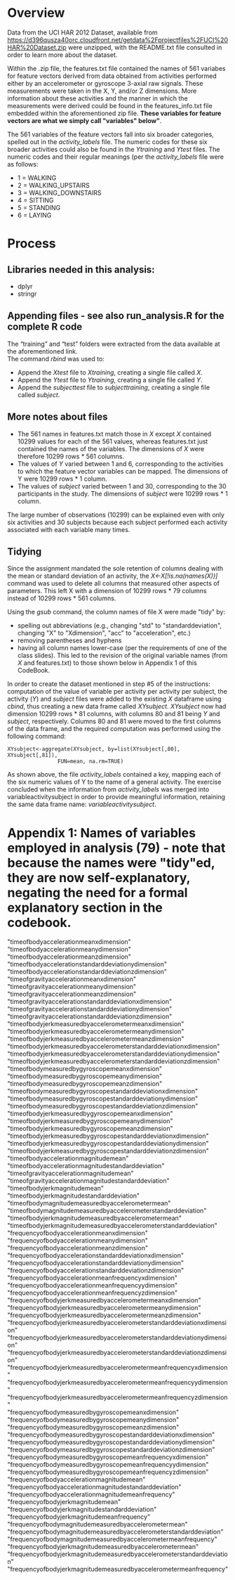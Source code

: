 # Overview

Data from the UCI HAR 2012 Dataset, available from https://d396qusza40orc.cloudfront.net/getdata%2Fprojectfiles%2FUCI%20HAR%20Dataset.zip
were unzipped, with the README.txt file consulted in order to learn more about the dataset.

Within the .zip file, the features.txt file contained the names of 561 variabes for feature vectors derived from
data obtained from activities performed either by an accelerometer or gyroscope 3-axial raw signals.  These
measurements were taken in the X, Y, and/or Z dimensions.  More information about these activities and the manner
in which the measurements were derived could be found in the features_info.txt file embedded within the
aforementioned zip file.  **These variables for feature vectors are what we simply call "variables" below"**.

The 561 variables of the feature vectors fall into six broader categories, spelled out in the *activity_labels* file.    The numeric
codes for these six broader activities could also be found in the *Ytraining* and *Ytest* files.  The numeric codes and their regular meanings (per the *activity_labels* file were as follows:
- 1 = WALKING
- 2 = WALKING_UPSTAIRS
- 3 = WALKING_DOWNSTAIRS
- 4 = SITTING
- 5 = STANDING
- 6 = LAYING
 
# Process 
## Libraries needed in this analysis:
- dplyr
- stringr

## Appending files - see also run_analysis.R for the complete R code
The “training” and “test” folders were extracted from the data available at the aforementioned link.  
The command *rbind* was used to:
 - Append the *Xtest* file to *Xtraining*, creating a single file called *X*.
 - Append the *Ytest* file to *Ytraining*, creating a single file called *Y*.
 - Append the *subjecttest* file to *subjecttraining*, creating a single file called *subject*.
 
## More notes about files
- The 561 names in features.txt match those in *X* except *X* contained 10299 values for each of the 561 values, whereas features.txt just contained the names of the variables.  The dimensions of *X* were therefore 10299 rows * 561 columns.
- The values of *Y* varied between 1 and 6, corresponding to the activities to which the feature vector variables can be mapped.  The dimensions of Y were 10299 rows * 1 column.  
- The values of *subject* varied between 1 and 30, corresponding to the 30 participants in the study.  The dimensions of *subject* were 10299 rows * 1 column.

The large number of observations (10299) can be explained even with only six activities and 30 subjects because each subject performed each activity associated with each variable many times.

## Tidying
Since the assignment mandated the sole retention of columns dealing with the mean or standard deviation of an activity, the *X<-X[!is.na(names(X))]* command was used to delete all columns that measured other aspects of parameters.  This left X with a dimension of 10299 rows * 79 columns instead of 10299 rows * 561 columns.

Using the *gsub* command, the column names of file X were made "tidy" by:
- spelling out abbreviations (e.g., changing "std" to "standarddeviation", changing "X" to "Xdimension", "acc" to "acceleration", etc.)
- removing parentheses and hyphens
- having all column names lower-case (per the requirements of one of the class slides).  This led to the revision of the original variable names (from *X* and features.txt) to those shown below in Appendix 1 of this CodeBook.

In order to create the dataset mentioned in step #5 of the instructions: computation of the value of variable per activity per activity per subject, the activity (*Y*) and *subject* files were added to the existing *X* dataframe using *cbind*, thus creating a new data frame called *XYsubject*.  *XYsubject* now had dimension 10299 rows * 81 columns, with columns 80 and 81 being *Y* and *subject*, respectively.  Columns 80 and 81 were moved to the first columns of the data frame, and the required computation was performed using the following command:

    XYsubject<-aggregate(XYsubject, by=list(XYsubject[,80], XYsubject[,81]), 
                    FUN=mean, na.rm=TRUE)

As shown above, the file *activity_labels* contained a key, mapping each of the six numeric values of Y to the name of a general activity.  The exercise concluded when the information from *activity_labels* was merged into variableactivitysubject in order to provide meaningful information, retaining the same data frame name: *variableactivitysubject*. 

# Appendix 1: Names of variables employed in analysis (79) - note that because the names were "tidy"ed, they are now self-explanatory, negating the need for a formal explanatory section in the codebook.
 
"timeofbodyaccelerationmeanxdimension"                                
"timeofbodyaccelerationmeanydimension"                                  
"timeofbodyaccelerationmeanzdimension"     
"timeofbodyaccelerationstandarddeviationydimension"                    
"timeofbodyaccelerationstandarddeviationzdimension"                    
"timeofgravityaccelerationmeanxdimension"  
"timeofgravityaccelerationmeanydimension"                              
"timeofgravityaccelerationmeanzdimension"
"timeofgravityaccelerationstandarddeviationxdimension"                  
"timeofgravityaccelerationstandarddeviationydimension"                
"timeofgravityaccelerationstandarddeviationzdimension"                
"timeofbodyjerkmeasuredbyaccelerometermeanxdimension"                  
"timeofbodyjerkmeasuredbyaccelerometermeanydimension"                  
"timeofbodyjerkmeasuredbyaccelerometermeanzdimension"                  
"timeofbodyjerkmeasuredbyaccelerometerstandarddeviationxdimension"     
"timeofbodyjerkmeasuredbyaccelerometerstandarddeviationydimension"     
"timeofbodyjerkmeasuredbyaccelerometerstandarddeviationzdimension"     
"timeofbodymeasuredbygyroscopemeanxdimension"                          
"timeofbodymeasuredbygyroscopemeanydimension"      
"timeofbodymeasuredbygyroscopemeanzdimension"                          
"timeofbodymeasuredbygyroscopestandarddeviationxdimension"             
"timeofbodymeasuredbygyroscopestandarddeviationydimension"              
"timeofbodymeasuredbygyroscopestandarddeviationzdimension"     
"timeofbodyjerkmeasuredbygyroscopemeanxdimension"                       
"timeofbodyjerkmeasuredbygyroscopemeanydimension"
"timeofbodyjerkmeasuredbygyroscopemeanzdimension"                                           
"timeofbodyjerkmeasuredbygyroscopestandarddeviationxdimension"         
"timeofbodyjerkmeasuredbygyroscopestandarddeviationydimension"         
"timeofbodyjerkmeasuredbygyroscopestandarddeviationzdimension"          
"timeofbodyaccelerationmagnitudemean"                                  
"timeofbodyaccelerationmagnitudestandarddeviation" 
"timeofgravityaccelerationmagnitudemean"                               
"timeofgravityaccelerationmagnitudestandarddeviation"                   
"timeofbodyjerkmagnitudemean" 
"timeofbodyjerkmagnitudestandarddeviation"                             
"timeofbodymagnitudemeasuredbyaccelerometermean"                       
"timeofbodymagnitudemeasuredbyaccelerometerstandarddeviation"          
"timeofbodyjerkmagnitudemeasuredbyaccelerometermean"                   
"timeofbodyjerkmagnitudemeasuredbyaccelerometerstandarddeviation"      
"frequencyofbodyaccelerationmeanxdimension"                            
"frequencyofbodyaccelerationmeanydimension"                            
"frequencyofbodyaccelerationmeanzdimension"                            
"frequencyofbodyaccelerationstandarddeviationxdimension"               
"frequencyofbodyaccelerationstandarddeviationydimension"                
"frequencyofbodyaccelerationstandarddeviationzdimension"        
"frequencyofbodyaccelerationmeanfrequencyxdimension"                    
"frequencyofbodyaccelerationmeanfrequencyydimension"             
"frequencyofbodyaccelerationmeanfrequencyzdimension"                   
"frequencyofbodyjerkmeasuredbyaccelerometermeanxdimension"             
"frequencyofbodyjerkmeasuredbyaccelerometermeanydimension"             
"frequencyofbodyjerkmeasuredbyaccelerometermeanzdimension"             
"frequencyofbodyjerkmeasuredbyaccelerometerstandarddeviationxdimension"
"frequencyofbodyjerkmeasuredbyaccelerometerstandarddeviationydimension"
"frequencyofbodyjerkmeasuredbyaccelerometerstandarddeviationzdimension"
"frequencyofbodyjerkmeasuredbyaccelerometermeanfrequencyxdimension"    
"frequencyofbodyjerkmeasuredbyaccelerometermeanfrequencyydimension"     "frequencyofbodyjerkmeasuredbyaccelerometermeanfrequencyzdimension"    
"frequencyofbodymeasuredbygyroscopemeanxdimension"                     
"frequencyofbodymeasuredbygyroscopemeanydimension"                     
"frequencyofbodymeasuredbygyroscopemeanzdimension"                      
"frequencyofbodymeasuredbygyroscopestandarddeviationxdimension"
"frequencyofbodymeasuredbygyroscopestandarddeviationydimension"        
"frequencyofbodymeasuredbygyroscopestandarddeviationzdimension"        
"frequencyofbodymeasuredbygyroscopemeanfrequencyxdimension"            
"frequencyofbodymeasuredbygyroscopemeanfrequencyydimension"            
"frequencyofbodymeasuredbygyroscopemeanfrequencyzdimension"            
"frequencyofbodyaccelerationmagnitudemean"         
"frequencyofbodyaccelerationmagnitudestandarddeviation"                
"frequencyofbodyaccelerationmagnitudemeanfrequency"                    
"frequencyofbodyjerkmagnitudemean"                                     
"frequencyofbodyjerkmagnitudestandarddeviation"     
"frequencyofbodyjerkmagnitudemeanfrequency"                            
"frequencyofbodymagnitudemeasuredbyaccelerometermean"                   "frequencyofbodymagnitudemeasuredbyaccelerometerstandarddeviation"     
"frequencyofbodymagnitudemeasuredbyaccelerometermeanfrequency"         
"frequencyofbodyjerkmagnitudemeasuredbyaccelerometermean"              
"frequencyofbodyjerkmagnitudemeasuredbyaccelerometerstandarddeviation"  "frequencyofbodyjerkmagnitudemeasuredbyaccelerometermeanfrequency" 
